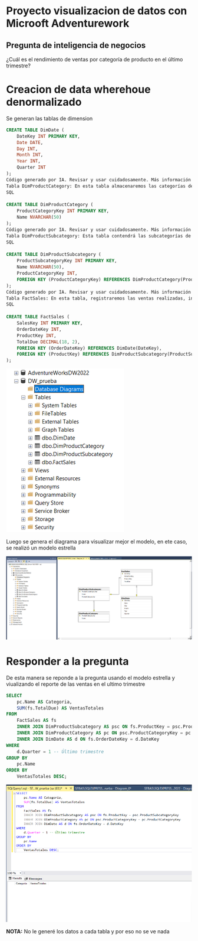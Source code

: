 # Proyecto visualizacion de datos con Microoft Adventurework

## Pregunta de inteligencia de negocios

¿Cuál es el rendimiento de ventas por categoría de producto en el último trimestre?

# Creacion de data wherehoue denormalizado

Se generan las tablas de dimension

```sql
CREATE TABLE DimDate (
    DateKey INT PRIMARY KEY,
    Date DATE,
    Day INT,
    Month INT,
    Year INT,
    Quarter INT
);
Código generado por IA. Revisar y usar cuidadosamente. Más información sobre preguntas frecuentes.
Tabla DimProductCategory: En esta tabla almacenaremos las categorías de productos. Aquí está el query:
SQL

CREATE TABLE DimProductCategory (
    ProductCategoryKey INT PRIMARY KEY,
    Name NVARCHAR(50)
);
Código generado por IA. Revisar y usar cuidadosamente. Más información sobre preguntas frecuentes.
Tabla DimProductSubcategory: Esta tabla contendrá las subcategorías de productos. Además, tiene una clave foránea que se relaciona con la tabla DimProductCategory:
SQL

CREATE TABLE DimProductSubcategory (
    ProductSubcategoryKey INT PRIMARY KEY,
    Name NVARCHAR(50),
    ProductCategoryKey INT,
    FOREIGN KEY (ProductCategoryKey) REFERENCES DimProductCategory(ProductCategoryKey)
);
Código generado por IA. Revisar y usar cuidadosamente. Más información sobre preguntas frecuentes.
Tabla FactSales: En esta tabla, registraremos las ventas realizadas, incluyendo detalles como la fecha, el producto vendido y la cantidad. Tiene dos claves foráneas: una para la tabla DimDate y otra para la tabla DimProductSubcategory:
SQL

CREATE TABLE FactSales (
    SalesKey INT PRIMARY KEY,
    OrderDateKey INT,
    ProductKey INT,
    TotalDue DECIMAL(18, 2),
    FOREIGN KEY (OrderDateKey) REFERENCES DimDate(DateKey),
    FOREIGN KEY (ProductKey) REFERENCES DimProductSubcategory(ProductSubcategoryKey)
);
```

![Visualizacion de tablas de dimension y hechos](image.png)

Luego se genera el diagrama para visualizar mejor el modelo, en ete caso, se realizó un modelo estrella

![diagrama de modelo](image-1.png)

# Responder a la pregunta

De esta manera se reponde a la pregunta usando el modelo estrella y viualizando el reporte de las ventas en el ultimo trimestre

```sql
SELECT
    pc.Name AS Categoria,
    SUM(fs.TotalDue) AS VentasTotales
FROM
    FactSales AS fs
    INNER JOIN DimProductSubcategory AS psc ON fs.ProductKey = psc.ProductSubcategoryKey
    INNER JOIN DimProductCategory AS pc ON psc.ProductCategoryKey = pc.ProductCategoryKey
    INNER JOIN DimDate AS d ON fs.OrderDateKey = d.DateKey
WHERE
    d.Quarter = 1 -- Último trimestre
GROUP BY
    pc.Name
ORDER BY
    VentasTotales DESC;
```

![alt text](image-2.png)

**NOTA:** No le generé los datos a cada tabla y por eso no se ve nada